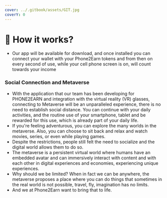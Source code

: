 ```yaml
---
cover: ../.gitbook/assets/GIT.jpg
coverY: 0
---
```


# 📱 How it works?

* Our app will be available for download, and once installed you can connect your wallet with your Phone2Earn tokens and from then on every second of use, while your cell phone screen is on, will count towards your income

### **Social Connection and Metaverse**

* With the application that our team has been developing for PHONE2EARN and integration with the virtual reality (VR) glasses, connecting to Metaverse will be an unparalleled experience, there is no need to establish social distance. You can continue with your daily activities, and the routine use of your smartphone, tablet and be rewarded for this use, which is already part of your daily life.
* If you're feeling adventurous, you can explore the many worlds in the metaverse. Also, you can choose to sit back and relax and watch movies, series, or even while playing games.
* Despite the restrictions, people still felt the need to socialize and the digital world allows them to do so.
* The metaverse is a persistent virtual world where humans have an embedded avatar and can immersively interact with content and with each other in digital experiences and economies, experiencing unique experiences.
* Why should we be limited? When in fact we can be anywhere, the metaverse proposes a place where you can do things that sometimes in the real world is not possible, travel, fly, imagination has no limits.
* And we at Phone2Earn want to bring that to life.
